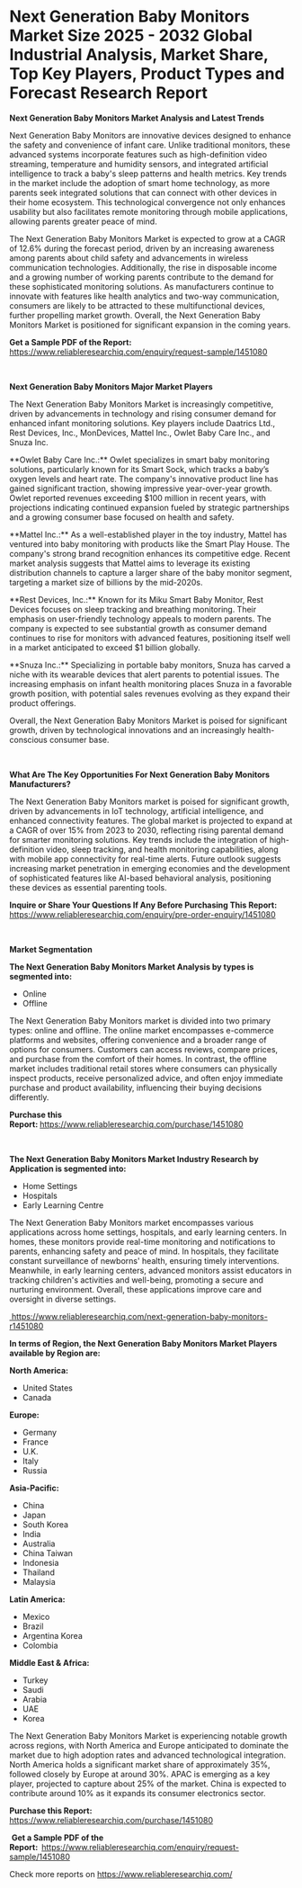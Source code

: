<p><h1>Next Generation Baby Monitors Market Size 2025 - 2032 Global Industrial Analysis, Market Share, Top Key Players, Product Types and Forecast Research Report</h1></p><p><strong>Next Generation Baby Monitors Market Analysis and Latest Trends</strong></p>
<p><p>Next Generation Baby Monitors are innovative devices designed to enhance the safety and convenience of infant care. Unlike traditional monitors, these advanced systems incorporate features such as high-definition video streaming, temperature and humidity sensors, and integrated artificial intelligence to track a baby's sleep patterns and health metrics. Key trends in the market include the adoption of smart home technology, as more parents seek integrated solutions that can connect with other devices in their home ecosystem. This technological convergence not only enhances usability but also facilitates remote monitoring through mobile applications, allowing parents greater peace of mind.</p><p>The Next Generation Baby Monitors Market is expected to grow at a CAGR of 12.6% during the forecast period, driven by an increasing awareness among parents about child safety and advancements in wireless communication technologies. Additionally, the rise in disposable income and a growing number of working parents contribute to the demand for these sophisticated monitoring solutions. As manufacturers continue to innovate with features like health analytics and two-way communication, consumers are likely to be attracted to these multifunctional devices, further propelling market growth. Overall, the Next Generation Baby Monitors Market is positioned for significant expansion in the coming years.</p></p>
<p><strong>Get a Sample PDF of the Report:&nbsp;</strong> <a href="https://www.reliableresearchiq.com/enquiry/request-sample/1451080?utm_campaign=3059&utm_medium=2&utm_source=Github&utm_content=ia&utm_term=04032025&utm_id=next-generation-baby-monitors">https://www.reliableresearchiq.com/enquiry/request-sample/1451080</a></p>
<p>&nbsp;</p>
<p><strong>Next Generation Baby Monitors Major Market Players</strong></p>
<p><p>The Next Generation Baby Monitors Market is increasingly competitive, driven by advancements in technology and rising consumer demand for enhanced infant monitoring solutions. Key players include Daatrics Ltd., Rest Devices, Inc., MonDevices, Mattel Inc., Owlet Baby Care Inc., and Snuza Inc.</p><p>**Owlet Baby Care Inc.:** Owlet specializes in smart baby monitoring solutions, particularly known for its Smart Sock, which tracks a baby’s oxygen levels and heart rate. The company's innovative product line has gained significant traction, showing impressive year-over-year growth. Owlet reported revenues exceeding $100 million in recent years, with projections indicating continued expansion fueled by strategic partnerships and a growing consumer base focused on health and safety.</p><p>**Mattel Inc.:** As a well-established player in the toy industry, Mattel has ventured into baby monitoring with products like the Smart Play House. The company's strong brand recognition enhances its competitive edge. Recent market analysis suggests that Mattel aims to leverage its existing distribution channels to capture a larger share of the baby monitor segment, targeting a market size of billions by the mid-2020s.</p><p>**Rest Devices, Inc.:** Known for its Miku Smart Baby Monitor, Rest Devices focuses on sleep tracking and breathing monitoring. Their emphasis on user-friendly technology appeals to modern parents. The company is expected to see substantial growth as consumer demand continues to rise for monitors with advanced features, positioning itself well in a market anticipated to exceed $1 billion globally.</p><p>**Snuza Inc.:** Specializing in portable baby monitors, Snuza has carved a niche with its wearable devices that alert parents to potential issues. The increasing emphasis on infant health monitoring places Snuza in a favorable growth position, with potential sales revenues evolving as they expand their product offerings.</p><p>Overall, the Next Generation Baby Monitors Market is poised for significant growth, driven by technological innovations and an increasingly health-conscious consumer base.</p></p>
<p>&nbsp;</p>
<p><strong>What Are The Key Opportunities For Next Generation Baby Monitors Manufacturers?</strong></p>
<p><p>The Next Generation Baby Monitors market is poised for significant growth, driven by advancements in IoT technology, artificial intelligence, and enhanced connectivity features. The global market is projected to expand at a CAGR of over 15% from 2023 to 2030, reflecting rising parental demand for smarter monitoring solutions. Key trends include the integration of high-definition video, sleep tracking, and health monitoring capabilities, along with mobile app connectivity for real-time alerts. Future outlook suggests increasing market penetration in emerging economies and the development of sophisticated features like AI-based behavioral analysis, positioning these devices as essential parenting tools.</p></p>
<p><strong>Inquire or Share Your Questions If Any Before Purchasing This Report:</strong> <a href="https://www.reliableresearchiq.com/enquiry/pre-order-enquiry/1451080?utm_campaign=3059&utm_medium=2&utm_source=Github&utm_content=ia&utm_term=04032025&utm_id=next-generation-baby-monitors">https://www.reliableresearchiq.com/enquiry/pre-order-enquiry/1451080</a></p>
<p>&nbsp;</p>
<p><strong>Market Segmentation</strong></p>
<p><strong>The Next Generation Baby Monitors Market Analysis by types is segmented into:</strong></p>
<p><ul><li>Online</li><li>Offline</li></ul></p>
<p><p>The Next Generation Baby Monitors market is divided into two primary types: online and offline. The online market encompasses e-commerce platforms and websites, offering convenience and a broader range of options for consumers. Customers can access reviews, compare prices, and purchase from the comfort of their homes. In contrast, the offline market includes traditional retail stores where consumers can physically inspect products, receive personalized advice, and often enjoy immediate purchase and product availability, influencing their buying decisions differently.</p></p>
<p><strong>Purchase this Report:&nbsp;</strong><a href="https://www.reliableresearchiq.com/purchase/1451080?utm_campaign=3059&utm_medium=2&utm_source=Github&utm_content=ia&utm_term=04032025&utm_id=next-generation-baby-monitors">https://www.reliableresearchiq.com/purchase/1451080</a></p>
<p>&nbsp;</p>
<p><strong>The Next Generation Baby Monitors Market Industry Research by Application is segmented into:</strong></p>
<p><ul><li>Home Settings</li><li>Hospitals</li><li>Early Learning Centre</li></ul></p>
<p><p>The Next Generation Baby Monitors market encompasses various applications across home settings, hospitals, and early learning centers. In homes, these monitors provide real-time monitoring and notifications to parents, enhancing safety and peace of mind. In hospitals, they facilitate constant surveillance of newborns' health, ensuring timely interventions. Meanwhile, in early learning centers, advanced monitors assist educators in tracking children's activities and well-being, promoting a secure and nurturing environment. Overall, these applications improve care and oversight in diverse settings.</p></p>
<p><a href="https://www.reliableresearchiq.com/next-generation-baby-monitors-r1451080?utm_campaign=3059&utm_medium=2&utm_source=Github&utm_content=ia&utm_term=04032025&utm_id=next-generation-baby-monitors">&nbsp;https://www.reliableresearchiq.com/next-generation-baby-monitors-r1451080</a></p>
<p><strong>In terms of Region, the Next Generation Baby Monitors Market Players available by Region are:</strong></p>
<p>
    <p> <strong> North America: </strong>
        <ul>
            <li>United States</li>
            <li>Canada</li>
        </ul>
        </p> 
    <p> <strong> Europe: </strong>
        <ul>
            <li>Germany</li>
            <li>France</li>
            <li>U.K.</li>
            <li>Italy</li>
            <li>Russia</li>
        </ul>
        </p> 
    <p> <strong> Asia-Pacific: </strong>
        <ul>
            <li>China</li>
            <li>Japan</li>
            <li>South Korea</li>
            <li>India</li>
            <li>Australia</li>
            <li>China Taiwan</li>
            <li>Indonesia</li>
            <li>Thailand</li>
            <li>Malaysia</li>
        </ul>
        </p> 
    <p> <strong> Latin America: </strong>
        <ul>
            <li>Mexico</li>
            <li>Brazil</li>
            <li>Argentina Korea</li>
            <li>Colombia</li>
        </ul>
        </p> 
    <p> <strong> Middle East & Africa: </strong>
        <ul>
            <li>Turkey</li>
            <li>Saudi</li>
            <li>Arabia</li>
            <li>UAE</li>
            <li>Korea</li>
        </ul>
    </p>
    </p>
<p><p>The Next Generation Baby Monitors Market is experiencing notable growth across regions, with North America and Europe anticipated to dominate the market due to high adoption rates and advanced technological integration. North America holds a significant market share of approximately 35%, followed closely by Europe at around 30%. APAC is emerging as a key player, projected to capture about 25% of the market. China is expected to contribute around 10% as it expands its consumer electronics sector.</p></p>
<p><strong>Purchase this Report: </strong><a href="https://www.reliableresearchiq.com/purchase/1451080?utm_campaign=3059&utm_medium=2&utm_source=Github&utm_content=ia&utm_term=04032025&utm_id=next-generation-baby-monitors">https://www.reliableresearchiq.com/purchase/1451080</a></p>
<p>&nbsp;<strong>Get a Sample PDF of the Report:&nbsp;&nbsp;</strong><a href="https://www.reliableresearchiq.com/enquiry/request-sample/1451080?utm_campaign=3059&utm_medium=2&utm_source=Github&utm_content=ia&utm_term=04032025&utm_id=next-generation-baby-monitors">https://www.reliableresearchiq.com/enquiry/request-sample/1451080</a></p>
<p><strong></strong></p>
<p>Check more reports on <a href="https://www.reliableresearchiq.com/?utm_campaign=3059&utm_medium=2&utm_source=Github&utm_content=ia&utm_term=04032025&utm_id=next-generation-baby-monitors">https://www.reliableresearchiq.com/</a></p>